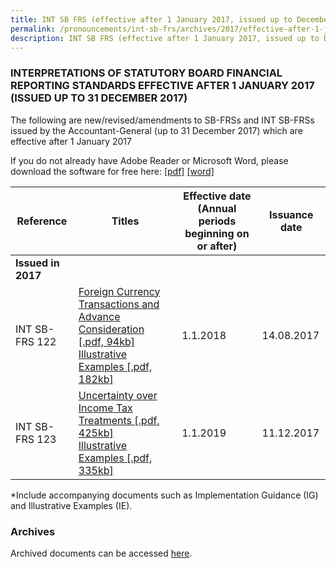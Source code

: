 ```yaml
---
title: INT SB FRS (effective after 1 January 2017, issued up to December 2017)
permalink: /pronouncements/int-sb-frs/archives/2017/effective-after-1-january-2017-issued-up-to-december-2017/
description: INT SB FRS (effective after 1 January 2017, issued up to December 2017)
---
```

### INTERPRETATIONS OF STATUTORY BOARD FINANCIAL REPORTING STANDARDS EFFECTIVE AFTER 1 JANUARY 2017 (ISSUED UP TO 31 DECEMBER 2017)

The following are new/revised/amendments to SB-FRSs and INT SB-FRSs issued by the Accountant-General (up to 31 December 2017) which are effective after 1 January 2017

If you do not already have Adobe Reader or Microsoft Word, please download the software for free here: [\[pdf\]](http://www.adobe.com/products/acrobat/readstep2.html) [\[word\]](http://www.microsoft.com/downloads/details.aspx?FamilyID=95e24c87-8732-48d5-8689-ab826e7b8fdf&DisplayLang=en)

| Reference | Titles | Effective date (Annual periods beginning on or after) | Issuance date |
| -------- | -------- | -------- | -------- |
| **Issued in 2017** |  |  |  |
| INT SB-FRS 122 | [Foreign Currency Transactions and Advance Consideration [.pdf, 94kb]](/files/Docs/Default%20Source/Int%20Sb%20Frs/Aft%201%20Jan%202017%20to%20Dec%202017/int_sb-frs_122.pdf) <br> [Illustrative Examples [.pdf, 182kb]](/files/Docs/Default%20Source/Int%20Sb%20Frs/Aft%201%20Jan%202017%20to%20Dec%202017/int_sb-frs_122_ie.pdf) | 1.1.2018 | 14.08.2017 |
| INT SB-FRS 123 | [Uncertainty over Income Tax Treatments [.pdf, 425kb]](/files/Docs/Default%20Source/Int%20Sb%20Frs/Aft%201%20Jan%202017%20to%20Dec%202017/int_sb-frs_123_(2019).pdf) <br> [Illustrative Examples [.pdf, 335kb]](/files/Docs/Default%20Source/Int%20Sb%20Frs/Aft%201%20Jan%202017%20to%20Dec%202017/int_sb-frs_123_ie_(2019).pdf) | 1.1.2019 | 11.12.2017 |

\*Include accompanying documents such as Implementation Guidance (IG) and Illustrative Examples (IE).

### Archives 

Archived documents can be accessed [here](/pronouncements/interpretations-of-sb-frs/archives).